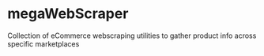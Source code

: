 # megaWebScraper
Collection of eCommerce webscraping utilities to gather product info across specific marketplaces

